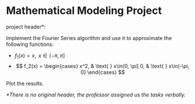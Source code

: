 # Mathematical Modeling Project

project header\*:

Implement the Fourier Series algorithm and use it to approximate the following functions:
* $f_1(x) = x, \text{ } x\in(-\pi, \pi]$
* $$
f_2(x) = \begin{cases}
    x^2, & \text{ } x\in(0, \pi]
    0, & \text{ } x\in(-\pi, 0]
\end{cases}
$$

Plot the results.

*\*There is no original header, the professor assigned us the tasks verbally.*
